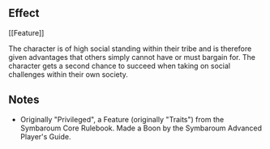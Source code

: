 ## Effect
[[Feature]]

The character is of high social standing within their tribe and is therefore given advantages that others simply cannot have or must bargain for. The character gets a second chance to succeed when taking on social challenges within their own society.
## Notes
* Originally "Privileged", a Feature (originally "Traits") from the Symbaroum Core Rulebook. Made a Boon by the Symbaroum Advanced Player's Guide.